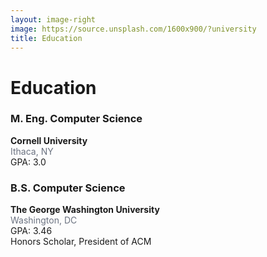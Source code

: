```yaml
---
layout: image-right
image: https://source.unsplash.com/1600x900/?university
title: Education
---
```


# Education

### M. Eng. Computer Science

**Cornell University**<br/>
<span class="accent-gray-500 text-sm">Ithaca, NY</span>
<br/>
<span class="text-sm">GPA: 3.0</span>

### B.S. Computer Science

**The George Washington University**<br/>
<span class="accent-gray-500 text-sm">Washington, DC</span>
<br/>
<span class="text-sm">GPA: 3.46</span>
<br/>
<span class="text-sm">Honors Scholar, President of ACM</span>

<Nav />
<Footer />

<style>
  nav {
    background: rgba(1, 1, 1, .7);
    color: white;
  }
  .accent-gray-500 {
    color: rgba(107, 114, 128, 1);
  }
</style>


